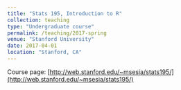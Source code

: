 ```yaml
---
title: "Stats 195, Introduction to R"
collection: teaching
type: "Undergraduate course"
permalink: /teaching/2017-spring
venue: "Stanford University"
date: 2017-04-01
location: "Stanford, CA"
---
```


Course page: [http://web.stanford.edu/~msesia/stats195/](http://web.stanford.edu/~msesia/stats195/)